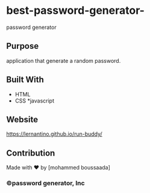 # best-password-generator-
password generator

## Purpose
application that generate a random password. 

## Built With
* HTML
* CSS
*javascript
## Website
https://lernantino.github.io/run-buddy/

## Contribution
Made with ❤️ by [mohammed boussaada]

### ©️password generator, Inc 
